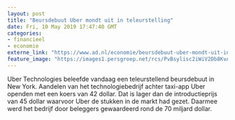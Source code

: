 ```yaml
---
layout: post
title: "Beursdebuut Uber mondt uit in teleurstelling"
date: Fri, 10 May 2019 17:47:40 GMT
categories: 
- financieel 
- economie 
externe_link: "https://www.ad.nl/economie/beursdebuut-uber-mondt-uit-in-teleurstelling~a650acdb/"
feature_image: "https://images1.persgroep.net/rcs/PvBsylisc2iWiV2Db8KvAcSKTpE/diocontent/147873373/_fitwidth/400/?appId=21791a8992982cd8da851550a453bd7f&quality=0.7"
---
```


Uber Technologies beleefde vandaag een teleurstellend beursdebuut in New York. Aandelen van het technologiebedrijf achter taxi-app Uber openden met een koers van 42 dollar. Dat is lager dan de introductieprijs van 45 dollar waarvoor Uber de stukken in de markt had gezet. Daarmee werd het bedrijf door beleggers gewaardeerd rond de 70 miljard dollar.
